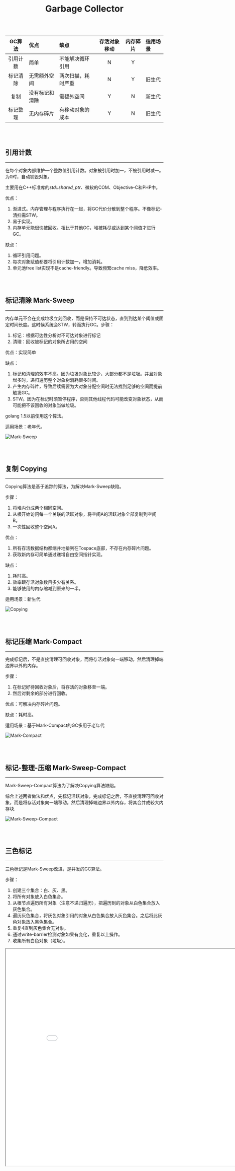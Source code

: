 # <center>Garbage Collector</center>



<br></br>

| GC算法    |   优点     | 缺点              | 存活对象移动 | 内存碎片 | 适用场景 |
| :------: | :--------  | :--------------- | :--------: | :-----: | :----- |
| 引用计数  | 简单        | 不能解决循环引用    |     N      |   Y     |        |
| 标记清除 | 无需额外空间  |  两次扫描，耗时严重 | N          | Y      | 旧生代   |
| 复制     | 没有标记和清除 | 需额外空间        | Y          | N      | 新生代   |
| 标记整理  | 无内存碎片   | 有移动对象的成本    | Y          | N      | 旧生代   |

<br></br>



## 引用计数
----
在每个对象内部维护一个整数值引用计数。对象被引用时加一，不被引用时减一。为0时，自动销毁对象。

主要用在C++标准库的*std::shared_ptr*、微软的COM、Objective-C和PHP中。

优点：
1. 渐进式。内存管理与程序执行在一起，将GC代价分散到整个程序。不像标记-清扫需STW。
2. 易于实现。
3. 内存单元能很快被回收。相比于其他GC，堆被耗尽或达到某个阈值才进行GC。

缺点：
1. 循环引用问题。
2. 每次对象赋值都要将引用计数加一，增加消耗。
3. 单元池free list实现不是cache-friendly。导致频繁cache miss，降低效率。

<br></br>



## 标记清除 Mark-Sweep
----
内存单元不会在变成垃圾立刻回收，而是保持不可达状态，直到到达某个阈值或固定时间长度。这时候系统会STW，转而执行GC。步骤：
1. 标记：根据可达性分析对不可达对象进行标记
2. 清理：回收被标记的对象所占用的空间

优点：实现简单

缺点：
1. 标记和清理的效率不高。因为垃圾对象比较少，大部分都不是垃圾。并且对象增多时，递归遍历整个对象树消耗很多时间。
2. 产生内存碎片，导致后续需要为大对象分配空间时无法找到足够的空间而提前触发GC。
3. STW。因为在标记时须暂停程序，否则其他线程代码可能改变对象状态，从而可能把不该回收的对象当做垃圾。

golang 1.5以前使用这个算法。

适用场景：老年代。

 ![Mark-Sweep](./Images/mark_sweep.png)

<br></br>



## 复制 Copying
-----
Copying算法是基于追踪的算法，为解决Mark-Sweep缺陷。

步骤：
1. 将堆内分成两个相同空间。
2. 从根开始访问每一个关联的活跃对象，将空间A的活跃对象全部复制到空间B。
3. 一次性回收整个空间A。

优点：
1. 所有存活数据结构都缩并地排列在Tospace底部，不存在内存碎片问题。
2. 获取新内存可简单通过递增自由空间指针实现。

缺点：
1. 耗时高。
2. 效率跟存活对象数目多少有关系。
3. 能够使用的内存缩减到原来的一半。

适用场景：新生代

 ![Copying](./Images/copying.png)

<br></br>



## 标记压缩 Mark-Compact
----
完成标记后，不是直接清理可回收对象，而将存活对象向一端移动，然后清理掉端边界以外的内存。

步骤：
1. 在标记好待回收对象后，将存活的对象移至一端。
2. 然后对剩余的部分进行回收。

优点：可解决内存碎片问题。

缺点：耗时高。

适用场景：基于Mark-Compact的GC多用于老年代

 ![Mark-Compact](./Images/mark_compact.png)

<br></br>



## 标记-整理-压缩 Mark-Sweep-Compact
----
Mark-Sweep-Compact算法为了解决Copying算法缺陷。

综合上述两者做法和优点，先标记活跃对象，完成标记之后，不直接清理可回收对象，而是将存活对象向一端移动。然后清理掉端边界以外内存，将其合并成较大内存块.

 ![Mark-Sweep-Compact](./Images/mark_sweep_compact.png)

<br></br>



## 三色标记
----
三色标记是Mark-Sweep改进，是并发的GC算法。

步骤：
1. 创建三个集合：白、灰、黑。
2. 将所有对象放入白色集合。
3. 从根节点遍历所有对象（注意不递归遍历），把遍历到的对象从白色集合放入灰色集合。
4. 遍历灰色集合，将灰色对象引用的对象从白色集合放入灰色集合。之后将此灰色对象放入黑色集合。
5. 重复4直到灰色集合无对象。
6. 通过write-barrier检测对象如果有变化，重复以上操作。
7. 收集所有白色对象（垃圾）。

<p align="center">
  <iframe height=690 width=860 src="./Images/gc1.gif">
</p>

优点：可实现*on-the-fly*，即程序运行同时进行收集，不需要暂停整个程序。

缺点：可能垃圾产生速度大于GC速度，导致程序垃圾越来越多无法被收集。

使用这种算法的是Go 1.5及以后。

<p align="center">
  <img src="./Images/gc2.png" width = "400"/>
</p>

注意：
1. 首先从root开始遍历，root包括全局指针和goroutine栈上指针。
2. mark有两个过程：
    1. 从root开始遍历，标记为灰色。遍历灰色队列。
    2. re-scan全局指针和栈。因为mark和用户程序并行，所以在过程1时可能会新对象分配。这时需通过写屏障（write barrier）记录。re-scan再完成检查一下。
3. STW有两个过程：
    1. GC将要开始时，主要是一些准备工作，比如enable write barrier。
    2. 是re-scan过程。如果这时候没有STW，那么mark将无休止。
4. 针对上图各阶段对应GCPhase如下：
    * Off: _GCoff
    * Stack scan ~ Mark: _GCmark
    * Mark termination: _GCmarktermination

<br>


### 写屏障 Write Barrier
GC中的Write Barrier可理解为编译器在写操作时特意插入一段代码。之所以需要Write Barrier，因为对于和用户程序并发运行的GC，用户程序会一直修改内存，所以需记录。

Golang 1.7前Write Barrier使用的经典*Dijkstra-style insertion write barrier [Dijkstra ‘78]*。STW 主要耗时在stack re-scan过程。1.8后采用混合Write Barrier方式 （Yuasa-style deletion write barrier [Yuasa ‘90] 和 Dijkstra-style insertion write barrier [Dijkstra ‘78]）避免re-scan。

<br></br>



## 分代收集 Generational Collection
----
主要用于JVM和.Net。

 ![Generation1](./Images/generation1.png)

 ![Generation2](./Images/generation2.png)

<br>


### 新生代 Young
新建对象用新生代分配内存。新生代进分为Eden和Survivor区，Survivor由From和To组成。

Eden空间不足时，把存活对象转移到Survivor。新生代存活时间短，因此基于Copying算法进行回收，在Eden的From或To之间copy。

> `-XX:NewRatio=`参数可设置Young与Old大小比例，`-XX:SurvivorRatio=`参数可设置Eden与Survivor比例。

新生代采用空闲指针方式控制GC触发。指针保持最后一个分配的对象在新生代区间的位置，当有新对象要分配内存时，用于检查空间是否足够，不够就触发minor GC。当连续分配对象时，对象逐渐从Eden到Survivor。 

> 年轻代的痛：由于对年轻代的复制收集，须停止所有线程。只能靠多CPU，多线程并发来提高收集速度。所以，暂停时间的瓶颈就落在了年轻代的复制算法上。

 ![Young GC](./Images/young_gc.png)

<br>


### 年老代 Old
`-XX:MaxTenuringThreshold=`设置熬过年轻代多少次GC后移入老人区。默认为0，熬过一次GC就转入。

对象存活周期长的对象放在老年代：
* 存放新生代中经历多次GC仍然存活的对象；
* 新建对象也可能直接在旧生代分配，取决于具体GC实现；
* GC频率降低，标记(mark)、清理(sweep)、压缩(compaction)算法的各种结合和优化。

Old常见对象为比如Http请求中的Session对象、线程、Socket连接，这类对象跟业务直接挂钩，因此生命周期比较长。

<br>


### 永久代Permanent
装载Class信息等基础数据，默认64M。如果是类很多的程序，需加大其设置`-XX:MaxPermSize=`，否则满了后引起Major GC。Spring，Hibernate这类喜欢AOP动态生成类的框架需要更多的持久代内存。

<br>


### 对象提升到老年代
1.对象分配

 ![Step 1](./Images/step1.png)


2.填充到Eden区

 ![Step 2](./Images/step2.png)


3.将Eden区中存活的对象（引用对象）拷贝到其中一个存活区

 ![Step 3](./Images/step3.png)


4.年龄计数器：在Eden中存活的对象其年龄初始=1，从其他存活区存活下来年龄+1

 ![Step 4](./Images/step4.png)


5.增加年龄计数器，图中To存活区有三个对象来自于From存活区，一个对象来自Eden

 ![Step 5](./Images/step5.png)


6.对象提升，这里假设年龄阈值=8，发生GC时，From存活区中=8的对象提升到老年代，其他存活对象移动到To存活区

 ![Step 6](./Images/step6.png)

<br></br>



## GC Type
----
1. Serial GC (`-XX:+UseSerialGC`)

    **Use mark-sweep-compact for Young and Old Generations GC.** i.e Minor and Major GC. Serial GC is useful in client-machines such as our simple stand alone applications and machines with smaller CPU. It is good for small applications with low memory footprint.

2. Parallel GC (`-XX:+UseParallelGC`) 

    **Parallel GC is same as Serial GC except that is spawns N threads for young generation gc where N is the number of CPU cores in the system**. We can control the number of threads using `-XX:ParallelGCThreads = n`. Parallel GC uses single thread for Old Generation GC.

3. Parallel Old GC (`-XX:+UseParallelOldGC`)

    **Same as Parallel GC except that it uses multiple threads for both Young Generation and Old Generation GC**.

4. Concurrent Mark Sweep (CMS) Collector (`-XX:+UseConcMarkSweepGC`)

    CMS Collector is also referred as concurrent low pause collector. **It does GC for Old Generation. CMS collector tries to minimize pauses due to GC by doing most of GC works concurrently with application threads. CMS collector on Young Generation uses  same algorithm as of Parallel Collector. This GC is suitable for responsive applications where we can’t afford longer pause times**. We can limit the number of threads in CMS collector using `-XX:ParallelCMSThreads = n`.

5. G1 Garbage Collector (`-XX:+UseG1GC`)

    The Garbage First or G1 GC is **available from Java 7** and it’s long term goal is to **replace CMS collector**. The G1 collector is a parallel, concurrent, and incrementally compacting low-pause GC. **G1 doesn’t work like other collectors and there is no concept of Young and Old generation space. It divides heap space into multiple equal-sized heap regions. When GC is invoked, it first collects region with lesser live data, hence “Garbage First”**.
        
<br></br>



## 确定垃圾
----

![根搜索](./Images/root_example.png)

GC roots:
1. **Stack Local - Java方法local变量或参数**

    Local variables are kept alive by the stack of a thread. This is not a real object virtual reference and thus is not visible.

2. **Thread - 活着的线程**

    Active Java threads are always considered live objects and are therefore GC roots. This is especially important for thread local variables.

3. **Static variables** 

    Referenced by their classes. This fact makes them de facto GC roots. Classes themselves can be garbage-collected, which would remove all referenced static variables. 

4. **JNI Local - JNI方法的local变量或参数**

5. **Monitor Used - 用于同步的监控对象**

7. **Class - 由系统类加载器加载的对象**

JVM判定无用的类的条件：
1. 该类所有实例已被回收，堆中不存在该类任何示例。
2. 加载该类的ClassLoader已被回收。
3. 该类对应的`java.lang.Class`对象没有在任何地方被引用。

<br></br>



## Performance
----
1. **不要显式调用`System.gc()`。**

2. **减少临时对象使用。**

3. **对象不用时显式置为`null`。**

4. **使用`StringBuffer`，而不用`String`来累加字符串。**

5. **能用基本类型如`int`，就不用`Integer`对象。**

    基本类型变量占用内存资源比相应对象少得多，如果没有必要，最好使用基本变量。

6. **少用静态对象变量。**

    静态变量属于全局变量，不会被GC回收，会一直占用内存。

7. **分散对象创建或删除的时间。**

<br></br>



## 串行、并行、并发GC
----
串行和并行指GC工作时STW，使用单核CPU（串行）还是多核CPU（并行）。

* 串行（Serial）：使用单核CPU串行地进行垃圾收集。
* 并行（Parallel）：使用多CPU并行地进行垃圾收集，并行是GC线程有多个，但在运行GC线程时，用户线程是阻塞的。
* 并发（Concurrent）：垃圾收集时不会暂停应用程序线程，大部分阶段用户线程和GC线程都在运行。
      
| 概念   |  STW | 单线程／多线程 | 
| :---: | :----: | :--------: | 
| 串行  | Y | GC单线程 | 
| 并行 | Y |  GC多线程 |
| 并发 | N | GC和用户线程是多线程 |

<br></br>



## 增量式GC和普通GC
----
GC由一个或一组进程来实现的，它本身也和用户程序一样占用heap空间，运行时也占用CPU。当GC运行时，应用程序停止运行。增量式GC是指把一个长时间的中断，划分为很多个小的中断，减少GC对用户程序的影响。虽然增量式GC整体性能上不如普通GC的效率高，但是能够减少程序的最长停顿时间。

增量式GC采用TrainGC算法，基本想法是将堆中的所有对象按照创建和使用情况进行分组（分层），将使用频繁高和具有相关性的对象放在一队中，随着程序的运行，不断对组进行调整。当GC运行时，它总是先回收最老的（最近很少访问的）的对象，如果整组都为可回收对象，GC将整组回收。这样，每次GC运行只回收一定比例的不可达对象，保证程序的顺畅运行。
